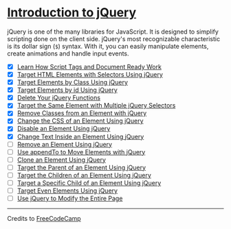 # [Introduction to jQuery](https://learn.freecodecamp.org/front-end-libraries/jquery)

jQuery is one of the many libraries for JavaScript. It is designed to simplify scripting done on the client side. jQuery's most recognizable characteristic is its dollar sign (`$`) syntax. With it, you can easily manipulate elements, create animations and handle input events.

- [x] [Learn How Script Tags and Document Ready Work](01-learn-how-script-tags-and-document-ready-work.js)
- [x] [Target HTML Elements with Selectors Using jQuery](02-target-html-elements-with-selectors-using-jquery.js)
- [x] [Target Elements by Class Using jQuery](03-target-elements-by-class-using-jquery.js)
- [x] [Target Elements by id Using jQuery](04-target-elements-by-id-using-jquery.js)
- [x] [Delete Your jQuery Functions](05-delete-your-jquery-functions.js)
- [x] [Target the Same Element with Multiple jQuery Selectors](06-target-the-same-element-with-multiple-jquery-selectors.js)
- [x] [Remove Classes from an Element with jQuery](07-remove-classes-from-an-element-with-jquery.js)
- [x] [Change the CSS of an Element Using jQuery](08-change-the-css-of-an-element-using-jquery.js)
- [x] [Disable an Element Using jQuery](09-disable-an-element-using-jquery.js)
- [x] [Change Text Inside an Element Using jQuery](10-change-text-inside-an-element-using-jquery.js)
- [ ] [Remove an Element Using jQuery](11-remove-an-element-using-jquery.js)
- [ ] [Use appendTo to Move Elements with jQuery](12-use-appendto-to-move-elements-with-jquery.js)
- [ ] [Clone an Element Using jQuery](13-clone-an-element-using-jquery.js)
- [ ] [Target the Parent of an Element Using jQuery](14-target-the-parent-of-an-element-using-jquery.js)
- [ ] [Target the Children of an Element Using jQuery](15-target-the-children-of-an-element-using-jquery.js)
- [ ] [Target a Specific Child of an Element Using jQuery](16-target-a-specific-child-of-an-element-using-jquery.js)
- [ ] [Target Even Elements Using jQuery](17-target-even-elements-using-jquery.js)
- [ ] [Use jQuery to Modify the Entire Page](18-use-jquery-to-modify-the-entire-page.js)

---

Credits to [FreeCodeCamp](https://www.freecodecamp.org/)
